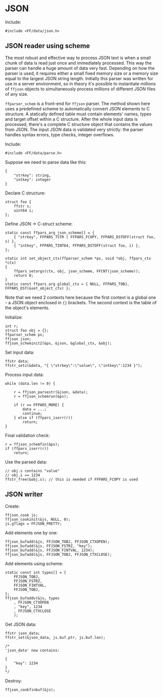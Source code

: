 # JSON

Include:

	#include <FF/data/json.h>


## JSON reader using scheme

The most robust and effective way to process JSON text is when a small chunk of data is read just once and immediately processed.  This way the parser can handle a huge amount of data very fast.  Depending on how the parser is used, it requires either a small fixed memory size or a memory size equal to the largest JSON string length.  Initially this parser was written for use in a server environment, so in theory it's possible to instantiate millions of `ffjson` objects to simultaneously process millions of different JSON files of any size.

`ffparser_schem` is a front-end for `ffjson` parser.  The method shown here uses a predefined scheme to automatically convert JSON elements to C structure.  A statically defined table must contain elements' names, types and target offset within a C structure.  After the whole input data is processed, there's a complete C structure object that contains the values from JSON.  The input JSON data is validated very strictly: the parser handles syntax errors, type checks, integer overflows.

Include:

	#include <FF/data/parse.h>

Suppose we need to parse data like this:

	{
		"strkey": string,
		"intkey": integer
	}

Declare C structure:

	struct foo {
		ffstr s;
		uint64 i;
	};

Define JSON -> C-struct scheme:

	static const ffpars_arg json_scheme[] = {
		{ "strkey",	FFPARS_TSTR | FFPARS_FCOPY, FFPARS_DSTOFF(struct foo, s) },
		{ "intkey",	FFPARS_TINT64, FFPARS_DSTOFF(struct foo, i) },
	};

	static int set_object_ctx(ffparser_schem *ps, void *obj, ffpars_ctx *ctx)
	{
		ffpars_setargs(ctx, obj, json_scheme, FFCNT(json_scheme));
		return 0;
	}
	static const ffpars_arg global_ctx = { NULL, FFPARS_TOBJ, FFPARS_DST(&set_object_ctx) };

Note that we need 2 contexts here because the first context is a global one - a JSON object enclosed in `{}` brackets.  The second context is the table of the object's elements.

Initialize:

	int r;
	struct foo obj = {};
	ffparser_schem ps;
	ffjson json;
	ffjson_scheminit2(&ps, &json, &global_ctx, &obj);

Set input data:

	ffstr data;
	ffstr_setz(&data, "{ \"strkey\":\"value\", \"intkey\":1234 }");

Process input data:

	while (data.len != 0) {

		r = ffjson_parsestr(&json, &data);
		r = ffjson_schemrun(&ps);

		if (r == FFPARS_MORE) {
			data = ...;
			continue;
		} else if (ffpars_iserr(r))
			return;
	}

Final validation check:

	r = ffjson_schemfin(&ps);
	if (ffpars_iserr(r))
		return;

Use the parsed data:

	// obj.s contains "value"
	// obj.i == 1234
	ffstr_free(&obj.s); // this is needed if FFPARS_FCOPY is used


## JSON writer

Create:

	ffjson_cook js;
	ffjson_cookinit(&js, NULL, 0);
	js.gflags = FFJSON_PRETTY;

Add elements one by one:

	ffjson_bufadd(&js, FFJSON_TOBJ, FFJSON_CTXOPEN);
	ffjson_bufadd(&js, FFJSON_FSTRZ, "key");
	ffjson_bufadd(&js, FFJSON_FINTVAL, 1234);
	ffjson_bufadd(&js, FFJSON_TOBJ, FFJSON_CTXCLOSE);

Add elements using scheme:

	static const int types[] = {
		FFJSON_TOBJ,
		FFJSON_FSTRZ,
		FFJSON_FINTVAL,
		FFJSON_TOBJ,
	};
	ffjson_bufaddv(&js, types
		, FFJSON_CTXOPEN
		, "key", 1234
		, FFJSON_CTXCLOSE
		);

Get JSON data:

	ffstr json_data;
	ffstr_set(&json_data, js.buf.ptr, js.buf.len);

	/*
	'json_data' now contains:

	{
		"key": 1234
	}
	*/

Destroy:

	ffjson_cookfinbuf(&js);
